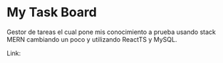# My Task Board
Gestor de tareas el cual pone mis conocimiento a prueba usando stack MERN cambiando un poco y utilizando ReactTS y MySQL.

Link: 
